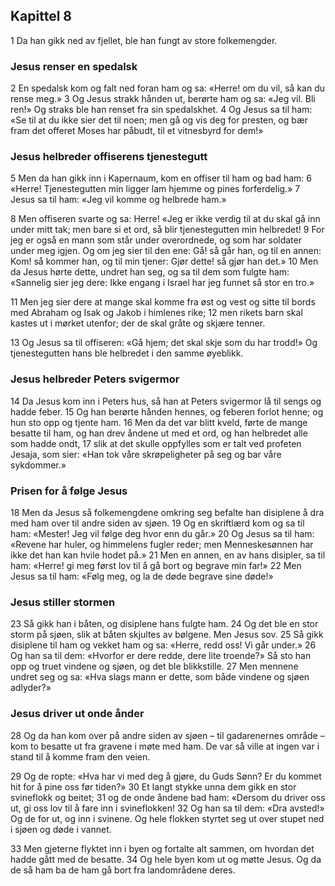 ## Kapittel 8

1 Da han gikk ned av fjellet, ble han fungt av store folkemengder.

### Jesus renser en spedalsk

2 En spedalsk kom og falt ned foran ham og sa: «Herre! om du vil, så kan du rense meg.»
3 Og Jesus strakk hånden ut, berørte ham og sa: «Jeg vil. Bli ren!» Og straks ble han renset fra sin spedalskhet.
4 Og Jesus sa til ham: «Se til at du ikke sier det til noen;  men gå og vis deg for presten, og bær fram det offeret Moses har påbudt, til et vitnesbyrd for dem!»

### Jesus helbreder offiserens tjenestegutt

5 Men da han gikk inn i Kapernaum, kom en offiser til ham og bad ham:
6 «Herre! Tjenestegutten min ligger lam hjemme og pines forferdelig.»
7 Jesus sa til ham: «Jeg vil komme og helbrede ham.»

8 Men offiseren svarte og sa: Herre! «Jeg er ikke verdig til at du skal gå inn under mitt tak; men bare si et ord, så blir tjenestegutten min helbredet!
9 For jeg er også en mann som står under overordnede, og som har soldater under meg igjen. Og om jeg sier til den ene: Gå! så går han, og til en annen: Kom! så kommer han, og til min tjener: Gjør dette! så gjør han det.»
10 Men da Jesus hørte dette, undret han seg, og sa til dem som fulgte ham: «Sannelig sier jeg dere: Ikke engang i Israel har jeg funnet så stor en tro.»

11 Men jeg sier dere at mange skal komme fra øst og vest og sitte til bords med Abraham og Isak og Jakob i himlenes rike;
12 men rikets barn skal kastes ut i mørket utenfor; der de skal gråte og skjære tenner.

13 Og Jesus sa til offiseren: «Gå hjem; det skal skje som du har trodd!» Og tjenestegutten hans ble helbredet i den samme øyeblikk.

### Jesus helbreder Peters svigermor

14 Da Jesus kom inn i Peters hus, så han at Peters svigermor lå til sengs og hadde feber.
15 Og han berørte hånden hennes, og feberen forlot henne; og hun sto opp og tjente ham.
16 Men da det var blitt kveld, førte de mange besatte til ham, og han drev åndene ut med et ord, og han helbredet alle som hadde ondt,
17 slik at det skulle oppfylles som er talt ved profeten Jesaja, som sier: «Han tok våre skrøpeligheter på seg og bar våre sykdommer.»

### Prisen for å følge Jesus

18 Men da Jesus så folkemengdene omkring seg befalte han disiplene å dra med ham over til andre siden av sjøen.
19 Og en skriftlærd kom og sa til ham: «Mester! Jeg vil følge deg hvor enn du går.»
20 Og Jesus sa til ham: «Revene har huler, og himmelens fugler reder; men Menneskesønnen har ikke det han kan hvile hodet på.»
21 Men en annen, en av hans disipler, sa til ham: «Herre! gi meg først lov til å gå bort og begrave min far!»
22 Men Jesus sa til ham: «Følg meg, og la de døde begrave sine døde!»

### Jesus stiller stormen

23 Så gikk han i båten, og disiplene hans fulgte ham.
24 Og det ble en stor storm på sjøen, slik at båten skjultes av bølgene. Men Jesus sov.
25 Så gikk disiplene til ham og vekket ham og sa: «Herre, redd oss! Vi går under.»
26 Og han sa til dem: «Hvorfor er dere redde, dere lite troende?» Så sto han opp og truet vindene og sjøen, og det ble blikkstille.
27 Men mennene undret seg og sa: «Hva slags mann er dette, som både vindene og sjøen adlyder?»

### Jesus driver ut onde ånder

28 Og da han kom over på andre siden av sjøen – til gadarenernes område – kom to besatte ut fra gravene i møte med ham. De var så ville at ingen var i stand til å komme fram den veien.

29 Og de ropte: «Hva har vi med deg å gjøre, du Guds Sønn? Er du kommet hit for å pine oss før tiden?»
30 Et langt stykke unna dem gikk en stor svineflokk og beitet;
31 og de onde åndene bad ham: «Dersom du driver oss ut, gi oss lov til å fare inn i svineflokken!
32 Og han sa til dem: «Dra avsted!» Og de for ut, og inn i svinene. Og hele flokken styrtet seg ut over stupet ned i sjøen og døde i vannet.

33 Men gjeterne flyktet inn i byen og fortalte alt sammen, om hvordan det hadde gått med de besatte.
34 Og hele byen kom ut og møtte Jesus. Og da de så ham ba de ham gå bort fra landområdene deres.
